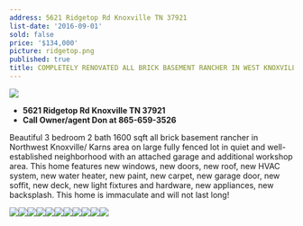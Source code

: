 ```yaml
---
address: 5621 Ridgetop Rd Knoxville TN 37921
list-date: '2016-09-01'
sold: false
price: '$134,000'
picture: ridgetop.png
published: true
title: COMPLETELY RENOVATED ALL BRICK BASEMENT RANCHER IN WEST KNOXVILLE
---
```



![](/uploads/versions/isqhqd2dqulagk1000000000---x----1024-768x---.jpg)

* **5621 Ridgetop Rd Knoxville TN 37921**
* **Call Owner/agent Don at 865-659-3526**


Beautiful 3 bedroom 2 bath 1600 sqft all brick basement rancher in Northwest Knoxville/ Karns area on large fully fenced lot in quiet and well-established neighborhood with an attached garage and additional workshop area. This home features new windows, new doors, new roof, new HVAC system, new water heater, new paint, new carpet, new garage door, new soffit, new deck, new light fixtures and hardware, new appliances, new backsplash. This home is immaculate and will not last long!

![](/uploads/versions/isqhqd2dqulagk1000000000---x----1024-768x---.jpg)![](/uploads/versions/ise838nllayexl1000000000---x----1024-768x---.jpg)![](/uploads/versions/isqpw7429m9nxl1000000000---x----1024-768x---.jpg)![](/uploads/versions/is2vo2v9hlsduk1000000000---x----1024-768x---.jpg)![](/uploads/versions/isalafy2nu2mtk1000000000---x----1024-768x---.jpg)![](/uploads/versions/ismu53lqaj539l1000000000---x----1024-768x---.jpg)![](/uploads/versions/is2f83gwimuotk1000000000---x----1024-768x---.jpg)![](/uploads/versions/isq9g8poanbywl1000000000---x----1024-768x---.jpg)![](/uploads/versions/isyjxewzxhp2uk1000000000---x----1024-768x---.jpg)![](/uploads/versions/ismu18udpsnu2l1000000000---x----1024-768x---.jpg)![](/uploads/versions/isuomqc3ddkguk1000000000---x----1024-768x---.jpg)
